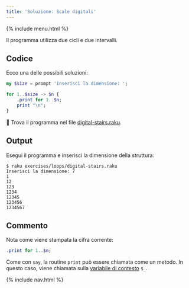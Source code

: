 ```yaml
---
title: 'Soluzione: Scale digitali'
---
```


{% include menu.html %}

Il programma utilizza due cicli e due intervalli.

## Codice

Ecco una delle possibili soluzioni:

```raku
my $size = prompt 'Inserisci la dimensione: ';

for 1..$size -> $n {
    .print for 1..$n;
    print "\n";
}
```

🦋 Trova il programma nel file [digital-stairs.raku](https://github.com/ash/raku-course/blob/master/exercises/loops/digital-stairs.raku).

## Output

Esegui il programma e inserisci la dimensione della struttura:

```console
$ raku exercises/loops/digital-stairs.raku
Inserisci la dimensione: 7
1
12
123
1234
12345
123456
1234567
```

## Commento

Nota come viene stampata la cifra corrente:

```raku
.print for 1..$n;
```

Come con `say`, la routine `print` può essere chiamata come un metodo. In questo caso, viene chiamata sulla [variabile di contesto](/it/essentials/loops/topic) `$_`.

{% include nav.html %}